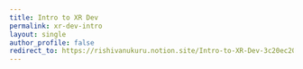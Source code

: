 ```yaml
---
title: Intro to XR Dev
permalink: xr-dev-intro
layout: single
author_profile: false
redirect_to: https://rishivanukuru.notion.site/Intro-to-XR-Dev-3c20ec201dc545a8a4ea1f644f0134db
---
```

